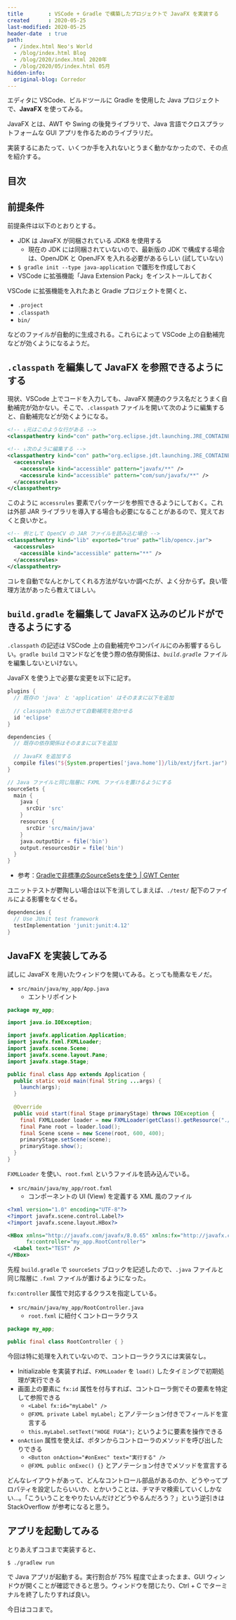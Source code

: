 ```yaml
---
title        : VSCode + Gradle で構築したプロジェクトで JavaFX を実装する
created      : 2020-05-25
last-modified: 2020-05-25
header-date  : true
path:
  - /index.html Neo's World
  - /blog/index.html Blog
  - /blog/2020/index.html 2020年
  - /blog/2020/05/index.html 05月
hidden-info:
  original-blog: Corredor
---
```


エディタに VSCode、ビルドツールに Gradle を使用した Java プロジェクトで、__JavaFX__ を使ってみる。

JavaFX とは、AWT や Swing の後発ライブラリで、Java 言語でクロスプラットフォームな GUI アプリを作るためのライブラリだ。

実装するにあたって、いくつか手を入れないとうまく動かなかったので、その点を紹介する。

## 目次

## 前提条件

前提条件は以下のとおりとする。

- JDK は JavaFX が同梱されている JDK8 を使用する
  - 現在の JDK には同梱されていないので、最新版の JDK で構成する場合は、OpenJDK と OpenJFX を入れる必要があるらしい (試していない)
- `$ gradle init --type java-application` で雛形を作成しておく
- VSCode に拡張機能「Java Extension Pack」をインストールしておく

VSCode に拡張機能を入れたあと Gradle プロジェクトを開くと、

- `.project`
- `.classpath`
- `bin/`

などのファイルが自動的に生成される。これらによって VSCode 上の自動補完などが効くようになるようだ。

## `.classpath` を編集して JavaFX を参照できるようにする

現状、VSCode 上でコードを入力しても、JavaFX 関連のクラス名だとうまく自動補完が効かない。そこで、`.classpath` ファイルを開いて次のように編集すると、自動補完などが効くようになる。

```xml
<!-- ↓元はこのような行がある -->
<classpathentry kind="con" path="org.eclipse.jdt.launching.JRE_CONTAINER/org.eclipse.jdt.internal.debug.ui.launcher.StandardVMType/JavaSE-1.8/" />

<!-- ↓次のように編集する -->
<classpathentry kind="con" path="org.eclipse.jdt.launching.JRE_CONTAINER/org.eclipse.jdt.internal.debug.ui.launcher.StandardVMType/JavaSE-1.8/">
  <accessrules>
    <accessrule kind="accessible" pattern="javafx/**" />
    <accessrule kind="accessible" pattern="com/sun/javafx/**" />
  </accessrules>
</classpathentry>
```

このように `accessrules` 要素でパッケージを参照できるようにしておく。これは外部 JAR ライブラリを導入する場合も必要になることがあるので、覚えておくと良いかと。

```xml
<!-- 例として OpenCV の JAR ファイルを読み込む場合 -->
<classpathentry kind="lib" exported="true" path="lib/opencv.jar">
  <accessrules>
    <accessible kind="accessible" pattern="**" />
  </accessrules>
</classpathentry>
```

コレを自動でなんとかしてくれる方法がないか調べたが、よく分からず。良い管理方法があったら教えてほしい。

## `build.gradle` を編集して JavaFX 込みのビルドができるようにする

`.classpath` の記述は VSCode 上の自動補完やコンパイルにのみ影響するらしい。`gradle build` コマンドなどを使う際の依存関係は、_`build.gradle`_ ファイルを編集しないといけない。

JavaFX を使う上で必要な変更を以下に記す。

```groovy
plugins {
  // 既存の 'java' と 'application' はそのままに以下を追加
  
  // classpath を出力させて自動補完を効かせる
  id 'eclipse'
}

dependencies {
  // 既存の依存関係はそのままに以下を追加
  
  // JavaFX を追加する
  compile files("${System.properties['java.home']}/lib/ext/jfxrt.jar")
}

// Java ファイルと同じ階層に FXML ファイルを置けるようにする
sourceSets {
  main {
    java {
      srcDir 'src'
    }
    resources {
      srcDir 'src/main/java'
    }
    java.outputDir = file('bin')
    output.resourcesDir = file('bin')
  }
}
```

- 参考：[Gradleで非標準のSourceSetsを使う | GWT Center](https://www.gwtcenter.com/using-nonstandard-sourcesets-on-gradle)

ユニットテストが鬱陶しい場合は以下を消してしまえば、`./test/` 配下のファイルによる影響をなくせる。

```groovy
dependencies {
  // Use JUnit test framework
  testImplementation 'junit:junit:4.12'
}
```

## JavaFX を実装してみる

試しに JavaFX を用いたウィンドウを開いてみる。とっても簡素なモノだ。

- `src/main/java/my_app/App.java`
  - エントリポイント

```java
package my_app;

import java.io.IOException;

import javafx.application.Application;
import javafx.fxml.FXMLLoader;
import javafx.scene.Scene;
import javafx.scene.layout.Pane;
import javafx.stage.Stage;

public final class App extends Application {
  public static void main(final String ...args) {
    launch(args);
  }
  
  @Override
  public void start(final Stage primaryStage) throws IOException {
    final FXMLLoader loader = new FXMLLoader(getClass().getResource("./root.fxml"));
    final Pane root = loader.load();
    final Scene scene = new Scene(root, 600, 400);
    primaryStage.setScene(scene);
    primaryStage.show();
  }
}
```

`FXMLLoader` を使い、`root.fxml` というファイルを読み込んでいる。

- `src/main/java/my_app/root.fxml`
  - コンポーネントの UI (View) を定義する XML 風のファイル

```xml
<?xml version="1.0" encoding="UTF-8"?>
<?import javafx.scene.control.Label?>
<?import javafx.scene.layout.HBox?>

<HBox xmlns="http://javafx.com/javafx/8.0.65" xmlns:fx="http://javafx.com/fxml/1"
      fx:controller="my_app.RootController">
  <Label text="TEST" />
</HBox>
```

先程 `build.gradle` で `sourceSets` ブロックを記述したので、`.java` ファイルと同じ階層に `.fxml` ファイルが置けるようになった。

`fx:controller` 属性で対応するクラスを指定している。

- `src/main/java/my_app/RootController.java`
  - `root.fxml` に紐付くコントローラクラス

```java
package my_app;

public final class RootController { }
```

今回は特に処理を入れていないので、コントローラクラスには実装なし。

- Initializable を実装すれば、`FXMLLoader` を `load()` したタイミングで初期処理が実行できる
- 画面上の要素に `fx:id` 属性を付与すれば、コントローラ側でその要素を特定して参照できる
  - `<Label fx:id="myLabel" />`
  - `@FXML private Label myLabel;` とアノテーション付きでフィールドを宣言する
  - `this.myLabel.setText("HOGE FUGA");` というように要素を操作できる
- `onAction` 属性を使えば、ボタンからコントローラのメソッドを呼び出したりできる
  - `<Button onAction="#onExec" text="実行する" />`
  - `@FXML public onExec() {}` とアノテーション付きでメソッドを宣言する

どんなレイアウトがあって、どんなコントロール部品があるのか、どうやってプロパティを設定したらいいか、とかいうことは、チマチマ検索していくしかない…。「こういうことをやりたいんだけどどうやるんだろう？」という逆引きは StackOverflow が参考になると思う。

## アプリを起動してみる

とりあえずココまで実装すると、

```bash
$ ./gradlew run
```

で Java アプリが起動する。実行割合が 75% 程度で止まったまま、GUI ウィンドウが開くことが確認できると思う。ウィンドウを閉じたり、Ctrl + C でターミナルを終了したりすれば良い。

今日はココまで。

